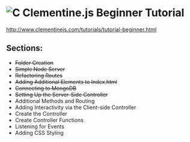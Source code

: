 # ![C](http://gordon2012.github.io/images/clementine_150.png) Clementine.js Beginner Tutorial

<http://www.clementinejs.com/tutorials/tutorial-beginner.html>

## Sections:

* ~~Folder Creation~~
* ~~Simple Node Server~~
* ~~Refactoring Routes~~
* ~~Adding Additional Elements to Index.html~~
* ~~Connecting to MongoDB~~
* ~~Setting Up the Server-Side Controller~~
* Additional Methods and Routing
* Adding Interactivity via the Client-side Controller
* Create the Controller
* Create Controller Functions
* Listening for Events
* Adding CSS Styling
